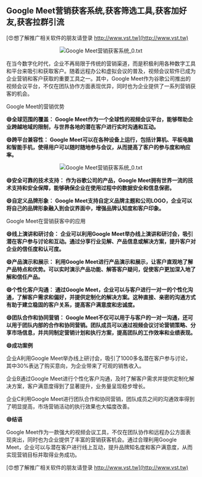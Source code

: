 ## **Google Meet营销获客系统,获客筛选工具,获客加好友,获客拉群引流**

[😍想了解推广相关软件的朋友请登录 http://www.vst.tw](http://www.vst.tw)

 <center><img src="https://vst.tw/MP4/tuiguang/png/8.png" alt="Google Meet营销获客系统_0.txt"></center>

在当今数字化时代，企业不再局限于传统的营销渠道，而是积极利用各种数字工具和平台来吸引和获取客户。随着远程办公和虚拟会议的普及，视频会议软件已成为企业营销和客户获取的重要工具之一。其中，Google Meet作为谷歌公司推出的视频会议平台，不仅在团队协作方面表现优异，同时也为企业提供了一系列营销获客的机会。

Google Meet的营销优势

**😄全球范围的覆盖： Google Meet作为一个全球性的视频会议平台，能够帮助企业跨越地域的限制，与世界各地的潜在客户进行实时沟通和互动。**

**😄跨平台兼容性： Google Meet可以在各种设备上运行，包括计算机、平板电脑和智能手机，使得用户可以随时随地参与会议，从而提高了客户的参与度和响应率。**

 <center><img src="https://vst.tw/MP4/tuiguang/png/6.png" alt="Google Meet营销获客系统_0.txt"></center>

**😄安全可靠的技术支持： 作为谷歌公司的产品，Google Meet拥有世界一流的技术支持和安全保障，能够确保企业在使用过程中的数据安全和信息保密。**

**😄自定义品牌形象： Google Meet支持自定义品牌主题和公司LOGO，企业可以将自己的品牌形象融入到会议界面中，增强品牌认知度和客户印象。**

Google Meet在营销获客中的应用

**😄线上演讲和研讨会： 企业可以利用Google Meet举办线上演讲和研讨会，吸引潜在客户参与讨论和互动。通过分享行业见解、产品信息或解决方案，提升客户对企业的信任度和认可度。**

**😄产品演示和展示： 利用Google Meet进行产品演示和展示，让客户直观地了解产品特点和优势。可以实时演示产品功能、解答客户疑问，促使客户更加深入地了解和信任产品。**

**😄个性化客户沟通： 通过Google Meet，企业可以与客户进行一对一的个性化沟通，了解客户需求和偏好，并提供定制化的解决方案。这种直接、亲密的沟通方式有助于建立稳固的客户关系，提高客户满意度和忠诚度。**

**😄团队合作和协同营销： Google Meet不仅可以用于与客户的一对一沟通，还可以用于团队内部的合作和协同营销。团队成员可以通过视频会议讨论营销策略、分享市场信息，并共同制定营销计划和执行方案，提高团队的工作效率和业绩表现。**

**😄成功案例**

企业A利用Google Meet举办线上研讨会，吸引了1000多名潜在客户参与讨论，其中30%表达了购买意向，为企业带来了可观的销售收入。

企业B通过Google Meet进行个性化客户沟通，及时了解客户需求并提供定制化解决方案，客户满意度得到了显著提升，业务量呈现稳步增长。

企业C利用Google Meet进行团队合作和协同营销，团队成员之间的沟通效率得到了明显提高，市场营销活动的执行效果也大幅度改善。

**😄结语**

Google Meet作为一款强大的视频会议工具，不仅在团队协作和远程办公方面表现突出，同时也为企业提供了丰富的营销获客机会。通过合理利用Google Meet，企业可以与潜在客户进行线上互动，提升品牌知名度和客户满意度，从而实现营销目标并取得业务成功。

[😍想了解推广相关软件的朋友请登录 http://www.vst.tw](http://www.vst.tw)



